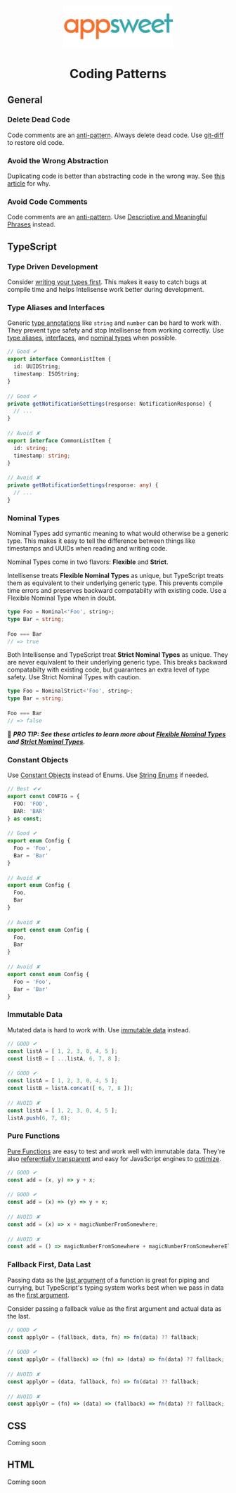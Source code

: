 <p align="center">
  <img src="assets/logo.png" alt="Appsweet Logo" width="250" height="auto" />
</p>

<h1 align="center">Coding Patterns</h1>

## General

### Delete Dead Code

Code comments are an [anti-pattern](https://kentcdodds.com/blog/please-dont-commit-commented-out-code). Always delete dead code. Use [git-diff](https://git-scm.com/docs/git-diff) to restore old code.

### Avoid the Wrong Abstraction

Duplicating code is better than abstracting code in the wrong way. See [this article](https://sandimetz.com/blog/2016/1/20/the-wrong-abstraction) for why.

### Avoid Code Comments

Code comments are an [anti-pattern](https://kentcdodds.com/blog/please-dont-commit-commented-out-code). Use [Descriptive and Meaningful Phrases](#descriptive-and-meaningful-phrases) instead.

## TypeScript

### Type Driven Development

Consider [writing your types first](https://www.olioapps.com/blog/type-driven-development-with-typescript/). This makes it easy to catch bugs at compile time and helps Intelisense work better during development. 

### Type Aliases and Interfaces

Generic [type annotations](https://www.typescriptlang.org/docs/handbook/2/everyday-types.html) like `string` and `number` can be hard to work with. They prevent type safety and stop Intellisense from working correctly. Use [type aliases](https://www.typescriptlang.org/docs/handbook/2/everyday-types.html#type-aliases), [interfaces](https://www.typescriptlang.org/docs/handbook/2/everyday-types.html#interfaces), and [nominal types](#nominal-types) when possible.

```ts
// Good ✔
export interface CommonListItem {
  id: UUIDString;
  timestamp: ISOString;
}

// Good ✔
private getNotificationSettings(response: NotificationResponse) {
  // ...
}

// Avoid ✘
export interface CommonListItem {
  id: string;
  timestamp: string;
}

// Avoid ✘
private getNotificationSettings(response: any) {
  // ...
}
```

### Nominal Types

Nominal Types add symantic meaning to what would otherwise be a generic type. This makes it easy to tell the difference between things like timestamps and UUIDs when reading and writing code.

Nominal Types come in two flavors: **Flexible** and **Strict**.

Intellisense treats **Flexible Nominal Types** as unique, but TypeScript treats them as equivalent to their underlying generic type. This prevents compile time errors and preserves backward compatabilty with existing code. Use a Flexible Nominal Type when in doubt.

```ts
type Foo = Nominal<'Foo', string>;
type Bar = string;

Foo === Bar
// => true
```

Both Intellisense and TypeScript treat **Strict Nominal Types** as unique. They are never equivalent to their underlying generic type. This breaks backward compatabilty with existing code, but guarantees an extra level of type safety. Use Strict Nominal Types with caution.

```ts
type Foo = NominalStrict<'Foo', string>;
type Bar = string;

Foo === Bar
// => false
```

:dart: ***PRO TIP: See these articles to learn more about [Flexible Nominal Types](https://spin.atomicobject.com/2018/01/15/typescript-flexible-nominal-typing/) and [Strict Nominal Types](https://www.typescriptlang.org/play#example/nominal-typing).***

### Constant Objects

Use [Constant Objects](https://www.typescriptlang.org/docs/handbook/enums.html#objects-vs-enums) instead of Enums. Use [String Enums](https://www.typescriptlang.org/docs/handbook/enums.html#string-enums) if needed.

```ts
// Best ✔✔
export const CONFIG = {
  FOO: 'FOO',
  BAR: 'BAR'
} as const;

// Good ✔
export enum Config {
  Foo = 'Foo',
  Bar = 'Bar'
}

// Avoid ✘
export enum Config {
  Foo,
  Bar
}

// Avoid ✘
export const enum Config {
  Foo,
  Bar
}

// Avoid ✘
export const enum Config {
  Foo = 'Foo',
  Bar = 'Bar'
}
```

### Immutable Data

Mutated data is hard to work with. Use [immutable data](https://en.wikipedia.org/wiki/Immutable_object) instead.

```ts
// GOOD ✔
const listA = [ 1, 2, 3, 0, 4, 5 ];
const listB = [ ...listA, 6, 7, 8 ];

// GOOD ✔
const listA = [ 1, 2, 3, 0, 4, 5 ];
const listB = listA.concat([ 6, 7, 8 ]);

// AVOID ✘
const listA = [ 1, 2, 3, 0, 4, 5 ];
listA.push(6, 7, 8);
```

### Pure Functions

[Pure Functions](https://en.wikipedia.org/wiki/Pure_function) are easy to test and work well with immutable data. They're also [referentially transparent](https://www.yld.io/blog/the-not-so-scary-guide-to-functional-programming/) and easy for JavaScript engines to [optimize](https://v8.dev/blog/turbofan-jit).

```ts
// GOOD ✔
const add = (x, y) => y + x;

// GOOD ✔
const add = (x) => (y) => y + x;

// AVOID ✘
const add = (x) => x + magicNumberFromSomewhere;

// AVOID ✘
const add = () => magicNumberFromSomewhere + magicNumberFromSomewhereElse;
```

### Fallback First, Data Last

Passing data as the [last argument](https://dev.to/richytong/practical-functional-programming-in-javascript-data-last-1gjo) of a function is great for piping and currying, but TypeScript's typing system works best when we pass in data as the [first argument](https://basarat.gitbook.io/typescript/type-system/type-inference).

Consider passing a fallback value as the first argument and actual data as the last.

```ts
// GOOD ✔
const applyOr = (fallback, data, fn) => fn(data) ?? fallback;

// GOOD ✔
const applyOr = (fallback) => (fn) => (data) => fn(data) ?? fallback;

// AVOID ✘
const applyOr = (data, fallback, fn) => fn(data) ?? fallback;

// AVOID ✘
const applyOr = (fn) => (data) => (fallback) => fn(data) ?? fallback;
```

## CSS

Coming soon

## HTML

Coming soon
